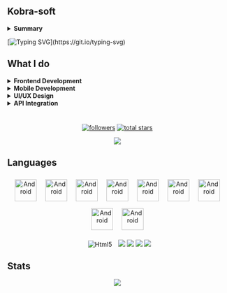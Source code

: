 ## Kobra-soft
<details>
  <summary><b>Summary</b></summary>
I'm a passionate <b>Full Stack Developer</b>, with a strong focus on creating modern, responsive web and mobile applications. I specialise in leveraging the power of <b>React.js</b>, <b>TypeScript</b>, <b>Node.js</b> and <b>TailwindCSS</b> to build clean, user-friendly interfaces that deliver seamless experiences across all devices..
</details>

[![Typing SVG](https://readme-typing-svg.demolab.com?font=Noto+Sans&size=33&pause=100&color=DC0663&background=17000000&width=770&height=60&lines=I'm+a+passionate+Full+Stack+Developer%2C;with+a+strong+focus+on++creating+modern%2C;responsive+web+and+mobile+applications.;I+specialise+in+leveraging+the+power+of+React.js%2C;TypeScript%2C++Node.js+and+TailwindCSS;to+build+clean%2C+user-friendly+interfaces+that+;deliver+seamless+experiences+across+all+devices.)](https://git.io/typing-svg)

## What I do

<details>
  <summary><b>Frontend Development</b></summary>
  Crafting dynamic, responsive and pixel-perfect web applications using <b>React.js</b>, <b>JavaScript</b> & modern frameworks like <b>Next.js</b> and <b>Vue.js</b>.
</details>

<details>
  <summary><b>Mobile Development</b></summary>
  Building cross-platform mobile apps with React Native, ensuring smooth performance on both <b>Android</b> and <b>iOS</b>.
</details>

<details>
  <summary><b>UI/UX Design</b></summary>
  Designing intuitive and contemporary interfaces, with a focus on <b>user experience</b>, <b>accessibility</b> and sleek <b>animations</b>.
</details>

<details>
  <summary><b>API Integration</b></summary>
  Connecting frontends to powerful backends with <b>REST APIs</b> and <b>GraphQL</b>.
</details>

#

<p align="center">
  <a href="https://github.com/Kobra-soft?tab=followers">
    <img alt="followers" title="Follow me on Github" src="https://custom-icon-badges.demolab.com/github/followers/Kobra-soft?color=236ad3&labelColor=1155ba&style=for-the-badge&logo=person-add&label=Follow&logoColor=white"/></a>
      
  <a href="https://github.com/Kobra-soft?tab=repositories&sort=stargazers">
    <img alt="total stars" title="Total stars on GitHub" src="https://custom-icon-badges.demolab.com/github/stars/Kobra-soft?color=55960c&style=for-the-badge&labelColor=488207&logo=star"/></a>
</p>

<div align="center">
  
  ![](https://komarev.com/ghpvc/?username=kobra-soft)
  
</div>

## Languages
<p align="center">
  <img src="https://cdn.jsdelivr.net/gh/devicons/devicon@latest/icons/javascript/javascript-original.svg"               height="50" style="vertical-align:top; margin:8px" alt="Android" title="Android" />
  <img src="https://cdn.jsdelivr.net/gh/devicons/devicon@latest/icons/react/react-original-wordmark.svg"                height="50" style="vertical-align:top; margin:8px" alt="Android" title="Android" />
  <img src="https://cdn.jsdelivr.net/gh/devicons/devicon@latest/icons/tailwindcss/tailwindcss-original.svg"             height="50" style="vertical-align:top; margin:8px" alt="Android" title="Android" />
  <img src="https://cdn.jsdelivr.net/gh/devicons/devicon@latest/icons/android/android-plain-wordmark.svg"               height="50" style="vertical-align:top; margin:8px" alt="Android" title="Android" />
  <img src="https://cdn.jsdelivr.net/gh/devicons/devicon@latest/icons/html5/html5-plain-wordmark.svg"                   height="50" style="vertical-align:top; margin:8px" alt="Android" title="Android" />
  <img src="https://cdn.jsdelivr.net/gh/devicons/devicon@latest/icons/graphql/graphql-plain-wordmark.svg"               height="50" style="vertical-align:top; margin:8px" alt="Android" title="Android" />
  <img src="https://cdn.jsdelivr.net/gh/devicons/devicon@latest/icons/git/git-plain-wordmark.svg"                       height="50" style="vertical-align:top; margin:8px" alt="Android" title="Android" />
  <img src="https://cdn.jsdelivr.net/gh/devicons/devicon@latest/icons/figma/figma-original.svg"                         height="50" style="vertical-align:top; margin:8px" alt="Android" title="Android" />
  <img src="https://cdn.jsdelivr.net/gh/devicons/devicon@latest/icons/illustrator/illustrator-line.svg"                 height="50" style="vertical-align:top; margin:8px" alt="Android" title="Android" />
<br />
</p>

<div align="center">
  <img src="https://skillicons.dev/icons?i=html" hspace="10" title="Html5"/>
  <img src="https://skillicons.dev/icons?i=html"/> 
  <img src="https://skillicons.dev/icons?i=html"/> 
  <img src="https://skillicons.dev/icons?i=html"/> 
  <img src="https://skillicons.dev/icons?i=html"/> 
</div>

## Stats
<div align="center">
<a href="https://github-readme-stats.vercel.app/api?username=kobra-soft&theme=gotham">
  <img src="https://github-readme-stats.vercel.app/api?username=kobra-soft&count_private=true&show_icons=true&theme=gotham"" />
</a>
</div>
